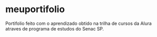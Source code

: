 # meuportifolio
Portifolio feito com o aprendizado obtido na trilha de cursos da Alura atraves de programa de estudos do Senac SP.
